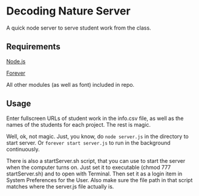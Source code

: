 # Decoding Nature Server
A quick node server to serve student work from the class.

## Requirements
[Node.js](https://nodejs.org/en/)

[Forever](https://github.com/foreverjs/forever)

All other modules (as well as font) included in repo.

## Usage
Enter fullscreen URLs of student work in the info.csv file, as well as the names of the students for each project. The rest is magic.

Well, ok, not magic. Just, you know, do `node server.js` in the directory to start server. Or `forever start server.js` to run in the background continuously.

There is also a startServer.sh script, that you can use to start the server when the computer turns on. Just set it to executable (chmod 777 startServer.sh) and to open with Terminal. Then set it as a login item in System Preferences for the User. Also make sure the file path in that script matches where the server.js file actually is.
